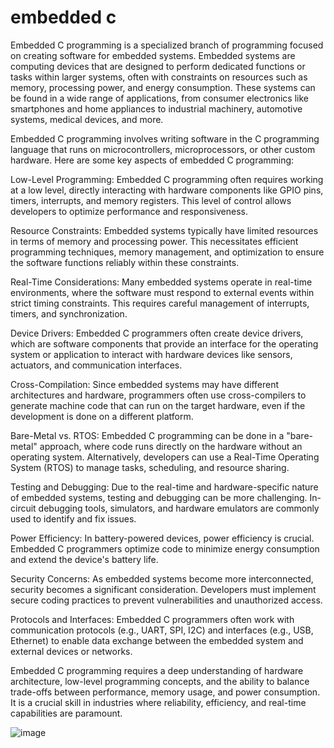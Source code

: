 # embedded c 
Embedded C programming is a specialized branch of programming focused on creating software for embedded systems. Embedded systems are computing devices that are designed to perform dedicated functions or tasks within larger systems, often with constraints on resources such as memory, processing power, and energy consumption. These systems can be found in a wide range of applications, from consumer electronics like smartphones and home appliances to industrial machinery, automotive systems, medical devices, and more.

Embedded C programming involves writing software in the C programming language that runs on microcontrollers, microprocessors, or other custom hardware. Here are some key aspects of embedded C programming:

Low-Level Programming: Embedded C programming often requires working at a low level, directly interacting with hardware components like GPIO pins, timers, interrupts, and memory registers. This level of control allows developers to optimize performance and responsiveness.

Resource Constraints: Embedded systems typically have limited resources in terms of memory and processing power. This necessitates efficient programming techniques, memory management, and optimization to ensure the software functions reliably within these constraints.

Real-Time Considerations: Many embedded systems operate in real-time environments, where the software must respond to external events within strict timing constraints. This requires careful management of interrupts, timers, and synchronization.

Device Drivers: Embedded C programmers often create device drivers, which are software components that provide an interface for the operating system or application to interact with hardware devices like sensors, actuators, and communication interfaces.

Cross-Compilation: Since embedded systems may have different architectures and hardware, programmers often use cross-compilers to generate machine code that can run on the target hardware, even if the development is done on a different platform.

Bare-Metal vs. RTOS: Embedded C programming can be done in a "bare-metal" approach, where code runs directly on the hardware without an operating system. Alternatively, developers can use a Real-Time Operating System (RTOS) to manage tasks, scheduling, and resource sharing.

Testing and Debugging: Due to the real-time and hardware-specific nature of embedded systems, testing and debugging can be more challenging. In-circuit debugging tools, simulators, and hardware emulators are commonly used to identify and fix issues.

Power Efficiency: In battery-powered devices, power efficiency is crucial. Embedded C programmers optimize code to minimize energy consumption and extend the device's battery life.

Security Concerns: As embedded systems become more interconnected, security becomes a significant consideration. Developers must implement secure coding practices to prevent vulnerabilities and unauthorized access.

Protocols and Interfaces: Embedded C programmers often work with communication protocols (e.g., UART, SPI, I2C) and interfaces (e.g., USB, Ethernet) to enable data exchange between the embedded system and external devices or networks.

Embedded C programming requires a deep understanding of hardware architecture, low-level programming concepts, and the ability to balance trade-offs between performance, memory usage, and power consumption. It is a crucial skill in industries where reliability, efficiency, and real-time capabilities are paramount.

![image](https://github.com/ALINRAJR/Embedded_C-starting/assets/85385547/278db029-6f35-4ea4-897e-90365f221eee)
